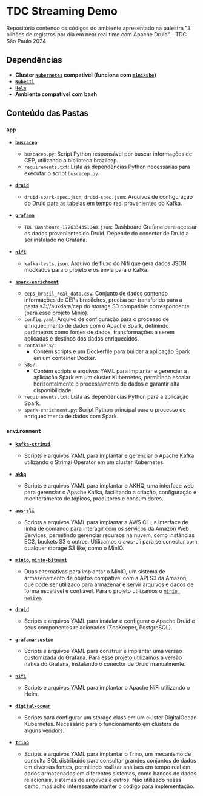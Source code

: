 # TDC Streaming Demo

Repositório contendo os códigos do ambiente apresentado na palestra "3 bilhões de registros por dia em near real time com Apache Druid" - TDC São Paulo 2024

## Dependências

* **Cluster [`Kubernetes`](https://kubernetes.io/) compatível (funciona com [`minikube`](https://minikube.sigs.k8s.io/))**
* **[`Kubectl`](https://kubernetes.io/pt-br/docs/tasks/tools/)**
* **[`Helm`](https://helm.sh/)**
* **Ambiente compatível com bash**


## Conteúdo das Pastas

### `app`

* **[`buscacep`](app/buscacep/)**
    * `buscacep.py`: Script Python responsável por buscar informações de CEP, utilizando a biblioteca brazilcep.
    * `requirements.txt`: Lista as dependências Python necessárias para executar o script `buscacep.py`.

* **[`druid`](app/druid/)**
    * `druid-spark-spec.json`, `druid-spec.json`: Arquivos de configuração do Druid para as tabelas em tempo real provenientes do Kafka.

* **[`grafana`](app/grafana/)**
    * `TDC Dashboard-1726334351048.json`: Dashboard Grafana para acessar os dados provenientes do Druid. Depende do conector de Druid a ser instalado no Grafana.

* **[`nifi`](app/nifi/)**
    * `kafka-tests.json`: Arquivo de fluxo do Nifi que gera dados JSON mockados para o projeto e os envia para o Kafka.

* **[`spark-enrichment`](app/spark-enrichment/)**
    * `ceps_brazil_real_data.csv`: Conjunto de dados contendo informações de CEPs brasileiros, precisa ser transferido para a pasta s3://auxdata/cep do storage S3 compatible correspondente (para esse projeto Minio).
    * `config.yaml`: Arquivo de configuração para o processo de enriquecimento de dados com o Apache Spark, definindo parâmetros como fontes de dados, transformações a serem aplicadas e destinos dos dados enriquecidos.
    * `containers/`:
        * Contém scripts e um Dockerfile para buildar a aplicação Spark em um contêiner Docker.
    * `k8s/`: 
        * Contém scripts e arquivos YAML para implantar e gerenciar a aplicação Spark em um cluster Kubernetes, permitindo escalar horizontalmente o processamento de dados e garantir alta disponibilidade.
    * `requirements.txt`: Lista as dependências Python para a aplicação Spark.
    * `spark-enrichment.py`: Script Python principal para o processo de enriquecimento de dados com Spark.

### `environment`

* **[`kafka-strimzi`](environment/kafka-strimzi/)**
    * Scripts e arquivos YAML para implantar e gerenciar o Apache Kafka utilizando o Strimzi Operator em um cluster Kubernetes.

* **[`akhq`](environment/akhq/)**
    * Scripts e arquivos YAML para implantar o AKHQ, uma interface web para gerenciar o Apache Kafka, facilitando a criação, configuração e monitoramento de tópicos, produtores e consumidores.

* **[`aws-cli`](environment/aws-cli/)**
    * Scripts e arquivos YAML para implantar a AWS CLI, a interface de linha de comando para interagir com os serviços da Amazon Web Services, permitindo gerenciar recursos na nuvem, como instâncias EC2, buckets S3 e outros. Utilizamos o aws-cli para se conectar com qualquer storage S3 like, como o MinIO.

* **[`minio`](environment/minio/), [`minio-bitnami`](environment/minio-bitnami/)**
    * Duas alternativas para implantar o MinIO, um sistema de armazenamento de objetos compatível com a API S3 da Amazon, que pode ser utilizado para armazenar e servir arquivos e dados de forma escalável e confiável. Para o projeto utilizamos o [`minio nativo`](environment/minio/).

* **[`druid`](environment/druid/)**
    * Scripts e arquivos YAML para instalar e configurar o Apache Druid e seus componentes relacionados (ZooKeeper, PostgreSQL).

* **[`grafana-custom`](environment/grafana-custom/)**
    * Scripts e arquivos YAML para construir e implantar uma versão customizada do Grafana. Para esse projeto utilizamos a versão nativa do Grafana, instalando o conector de Druid manualmente.

* **[`nifi`](environment/nifi/)**
    * Scripts e arquivos YAML para implantar o Apache NiFi utilizando o Helm.

* **[`digital-ocean`](environment/digital-ocean/)**
    * Scripts para configurar um storage class em um cluster DigitalOcean Kubernetes. Necessário para o funcionamento em clusters de alguns vendors.

* **[`trino`](environment/trino/)**
    * Scripts e arquivos YAML para implantar o Trino, um mecanismo de consulta SQL distribuído para consultar grandes conjuntos de dados em diversas fontes, permitindo realizar análises em tempo real em dados armazenados em diferentes sistemas, como bancos de dados relacionais, sistemas de arquivos e outros. Não utilizado nessa demo, mas acho interessante manter o código para implementação.       